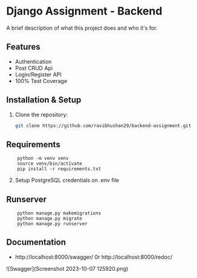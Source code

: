# Django Assignment - Backend

A brief description of what this project does and who it's for.

## Features

- Authentication
- Post CRUD Api
- Login/Register API
- 100% Test Coverage

## Installation & Setup

1. Clone the repository:

   ```bash
   git clone https://github.com/ravibhushan29/backend-assignment.git
   
## Requirements

```
    python -m venv venv
    source venv/bin/activate
    pip install -r requirements.txt
```


2. Setup PostgreSQL credentials on .env file
## Runserver

```commandline
    python manage.py makemigrations
    python manage.py migrate
    python manage.py runserver 
```

## Documentation

- http://localhost:8000/swagger/
0r http://localhost:8000/redoc/

![Swagger](Screenshot 2023-10-07 125920.png)